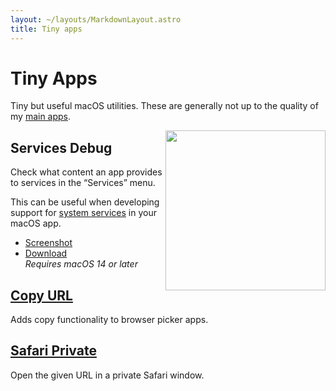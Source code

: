 ```yaml
---
layout: ~/layouts/MarkdownLayout.astro
title: Tiny apps
---
```


# Tiny Apps

Tiny but useful macOS utilities. These are generally not up to the quality of my [main apps](/apps).

<img src="/apps/services-debug/icon.png" width="256" height="256" align="right">

## Services Debug

Check what content an app provides to services in the “Services” menu.

This can be useful when developing support for [system services](https://www.computerworld.com/article/2476298/os-x-a-quick-guide-to-services-on-your-mac.html) in your macOS app.

- [Screenshot](https://user-images.githubusercontent.com/170270/169027027-fa16e965-5104-4601-9098-08facddc116f.png)
- [Download](https://www.dropbox.com/scl/fi/3qdpxtqwkciyajwom5igc/Services-Debug-1.1.0-1718895316.zip?rlkey=2nvjh7gmpo2j4nmkaw8h3ismv&raw=1)\
  *Requires macOS 14 or later*

## [Copy URL](https://github.com/sindresorhus/copy-url)

Adds copy functionality to browser picker apps.

## [Safari Private](https://github.com/sindresorhus/Safari-Private)

Open the given URL in a private Safari window.
